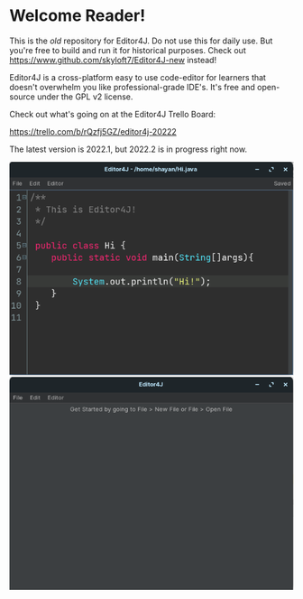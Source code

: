 # Welcome Reader!

This is the *old* repository for Editor4J. Do not use this for daily use. But you're free to build and run it
for historical purposes. Check out https://www.github.com/skyloft7/Editor4J-new instead!


Editor4J is a cross-platform easy to use code-editor for learners that doesn't overwhelm you like professional-grade IDE's.
It's free and open-source under the GPL v2 license. 

Check out what's going on at the Editor4J Trello Board: 

https://trello.com/b/rQzfj5GZ/editor4j-20222

The latest version is 2022.1, but 2022.2 is in progress right now.

![](project-info/screenshots/code.png)
![](project-info/screenshots/getting_started.png)

